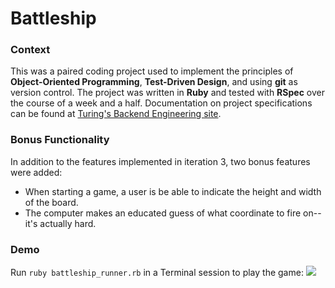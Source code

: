 # Battleship

### Context
This was a paired coding project used to implement the principles of **Object-Oriented Programming**, **Test-Driven Design**, and using **git** as version control. The project was written in **Ruby** and tested with **RSpec** over the course of a week and a half. Documentation on project specifications can be found at [Turing's Backend Engineering site](https://backend.turing.io/module1/projects/battleship/index).

### Bonus Functionality
In addition to the features implemented in iteration 3, two bonus features were added:
- When starting a game, a user is be able to indicate the height and width of the board.
- The computer makes an educated guess of what coordinate to fire on-- it's actually hard.

### Demo
Run `ruby battleship_runner.rb` in a Terminal session to play the game:
![](link)
